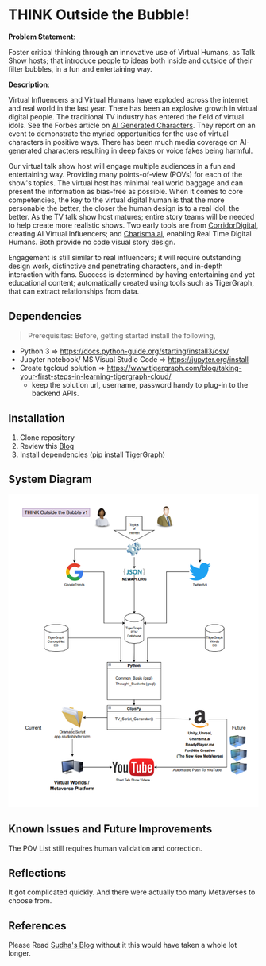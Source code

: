 # THINK Outside the Bubble!

**Problem Statement**:

Foster critical thinking through an innovative use of Virtual Humans, as Talk Show hosts; that introduce people to ideas both inside and outside of their filter bubbles, in a fun and entertaining way.

**Description**: 

Virtual Influencers and Virtual Humans have exploded across the internet and real world in the last year.  There has been an explosive growth in  virtual digital people.  The traditional TV industry has entered the field of virtual idols.  See the Forbes article on [AI Generated Characters](https://www.forbes.com/sites/traceyfollows/2022/04/15/ai-generated-characters-are-here-theyre-just-not-evenly-distributed/).  They report on an event to demonstrate the myriad opportunities for the use of virtual characters in positive ways. There has been much media coverage on AI-generated characters resulting in deep fakes or voice fakes being harmful. 

Our virtual talk show host will engage multiple audiences in a fun and entertaining way.  Providing many points-of-view (POVs) for each of the show's topics.  The virtual host has minimal real world baggage and can present the information as bias-free as possible.  When it comes to core competencies, the key to the virtual digital human is that the more personable the better, the closer the human design is to a real idol, the better.   As the TV talk show host matures; entire story teams will be needed to help create more realistic shows.  Two early tools are from [CorridorDigital](https://www.corridordigital.com/), creating AI Virtual Influencers; and [Charisma.ai](https://charisma.ai/), enabling Real Time Digital Humans. Both provide no code visual story design.

Engagement is still similar to real influencers; it will require outstanding design work, distinctive and penetrating characters, and in-depth interaction with fans.   Success is determined by having entertaining and yet educational content; automatically created using tools such as TigerGraph, that can extract relationships from data.


## Dependencies

> Prerequisites: 
  Before, getting started install the following,
  - Python 3 => https://docs.python-guide.org/starting/install3/osx/
  - Jupyter notebook/ MS Visual Studio Code => https://jupyter.org/install
  - Create tgcloud solution => https://www.tigergraph.com/blog/taking-your-first-steps-in-learning-tigergraph-cloud/
    - keep the solution url, username, password handy to plug-in to the backend APIs.


## Installation

1. Clone repository
2. Review this [Blog](https://medium.com/@sudha.vijayakumar_74093/a-common-sense-word-network-with-tigergraph-573745e4504d)
3. Install dependencies (pip install TigerGraph)

## System Diagram
![System Diagram](./think_system_v1.png)

## Known Issues and Future Improvements

The POV List still requires human validation and correction. 

## Reflections

It got complicated quickly.  And there were actually too many Metaverses to choose from.

## References

Please Read [Sudha's Blog](https://medium.com/@sudha.vijayakumar_74093/a-common-sense-word-network-with-tigergraph-573745e4504d) without it this would have taken a whole lot longer.


